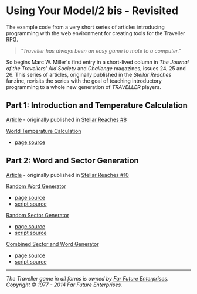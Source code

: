 # Using Your Model/2 bis - Revisited

The example code from a very short series of articles introducing programming with 
the web environment for creating tools for the Traveller RPG.

>  _"Traveller has always been an easy game to mate to a computer."_

So begins Marc W. Miller's first entry in a short-lived column in _The Journal of the Travellers' Aid Society_ and _Challenge_ magazines, issues 24, 25 and 26. This series of articles, originally published in the _Stellar Reaches_ fanzine, revisits the series with the goal of teaching introductory programming to a whole new generation of _TRAVELLER_ players.

## Part 1: Introduction and Temperature Calculation 

[Article](article1/content.md) - originally published in [Stellar Reaches #8](http://stellarreaches.nwgamers.org/wp-content/uploads/2010/09/sr_fanzine_08.pdf#page=70)

[World Temperature Calculation](https://inexorabletash.github.io/model2/article1/tempcalc.html)

* [page source](article1/tempcalc.html)

## Part 2: Word and Sector Generation

[Article](article2/content.md) - originally published in [Stellar Reaches #10](http://stellarreaches.nwgamers.org/wp-content/uploads/2010/12/sr_fanzine_10f.pdf#page=5)

[Random Word Generator](https://inexorabletash.github.io/model2/article2/wordgen.html)

* [page source](article2/wordgen.html)
* [script source](article2/wordgen.js)

[Random Sector Generator](https://inexorabletash.github.io/model2/article2/sectorgen.html)

* [page source](article2/sectorgen.html)
* [script source](article2/sectorgen.js)

[Combined Sector and Word Generator](https://inexorabletash.github.io/model2/article2/sectorgen2.html)

* [page source](article2/sectorgen2.html)
* [script source](article2/sectorgen2.js)

----

_The Traveller game in all forms is owned by [Far Future Enterprises](http://farfuture.net/). Copyright © 1977 - 2014 Far Future Enterprises._

